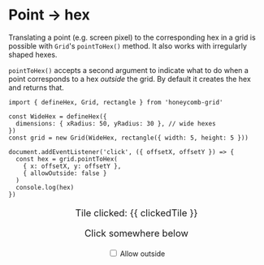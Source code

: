 # Point → hex

<!-- todo: link "irregularly shaped hexes" to page about hex dimensions -->

Translating a point (e.g. screen pixel) to the corresponding hex in a grid is possible with `Grid`'s `pointToHex()` method. It also works with irregularly shaped hexes.

`pointToHex()` accepts a second argument to indicate what to do when a point corresponds to a hex *outside* the grid. By default it creates the hex and returns that.

```typescript{9-12}
import { defineHex, Grid, rectangle } from 'honeycomb-grid'

const WideHex = defineHex({
  dimensions: { xRadius: 50, yRadius: 30 }, // wide hexes
})
const grid = new Grid(WideHex, rectangle({ width: 5, height: 5 }))

document.addEventListener('click', ({ offsetX, offsetY }) => {
  const hex = grid.pointToHex(
    { x: offsetX, y: offsetY },
    { allowOutside: false }
  )
  console.log(hex)
})
```

<p v-if="clickedTile" class="output">Tile clicked: {{ clickedTile }}</p>
<p v-else class="output">Click somewhere below</p>
<TileGrid :grid="grid" @click="updateClickedTile" class="grid" />
<div class="controls">
  <label>
    <input type="checkbox" v-model="allowOutside">
    Allow outside
  </label>
</div>

<script setup lang="ts">
import { defineHex, Grid, rectangle } from '../../src';
import TileGrid from '../components/TileGrid.vue';
import { ref } from 'vue';

const Hex = defineHex({ dimensions: { xRadius: 50, yRadius: 30 } })
const grid = new Grid(Hex, rectangle({ width: 5, height: 5 }))

const clickedTile = ref()
const allowOutside = ref(false)

const updateClickedTile = ({ offsetX, offsetY }: MouseEvent) => {
  // correct for translation of TileGrid
  const hex = grid.pointToHex(
    {
      x: offsetX - Hex.prototype.width / 2,
      y: offsetY - Hex.prototype.height / 2
    },
    { allowOutside: allowOutside.value }
  )
  clickedTile.value = hex ? hex.toString() : 'outside'
}
</script>

<style scoped>
.grid {
  background-color: var(--vp-c-text-light-3);
}

.controls {
  text-align: center;
}

.output {
  font-size: 1.3em;
  margin: 1em 0;
  text-align: center;
}
</style>
